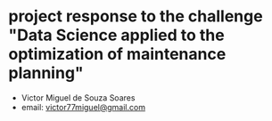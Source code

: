 # project response to the challenge "Data Science applied to the optimization of maintenance planning"
* Victor Miguel de Souza Soares
* email: victor77miguel@gmail.com
